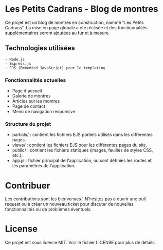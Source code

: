 # Les Petits Cadrans - Blog de montres

Ce projet est un blog de montres en construction, nommé "Les Petits Cadrans". La mise en page globale a été réalisée et des fonctionnalités supplémentaires seront ajoutées au fur et à mesure.

## Technologies utilisées
    - Node.js
    - Express.js
    - EJS (Embedded JavaScript) pour le templating

### Fonctionnalités actuelles
- Page d'accueil
- Galerie de montres
- Articles sur les montres
- Page de contact
- Menu de navigation responsive


### Structure du projet
- partials/ : contient les fichiers EJS partiels utilisés dans les différentes pages.
- views/ : contient les fichiers EJS pour les différentes pages du site.
- public/ : contient les fichiers statiques (images, feuilles de styles CSS, etc.).
- app.js : fichier principal de l'application, où sont définies les routes et les paramètres de l'application.

<!-- Démarrer l'application
Cloner le dépôt : git clone https://github.com/votre-nom-utilisateur/les-petits-cadrans.git
Se déplacer dans le répertoire du projet : cd les-petits-cadrans
Installer les dépendances : npm install
Démarrer l'application : npm start
Ouvrir un navigateur web et se rendre à l'adresse http://localhost:5050 -->

# Contribuer
Les contributions sont les bienvenues ! N'hésitez pas à ouvrir une pull request ou à créer un nouveau ticket pour discuter de nouvelles fonctionnalités ou de problèmes éventuels.

# License
Ce projet est sous licence MIT. Voir le fichier LICENSE pour plus de détails.